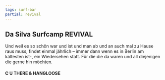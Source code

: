 ```yaml
---
tags: surf-bar
partial: revival
---
```


## Da Silva Surfcamp REVIVAL

Und weil es so schön war und ist und man ab und an auch mal zu Hause raus muss, findet einmal jährlich – immer dann wenn es in Berlin am kältesten ist-,  ein Wiedersehen statt. Für die die da waren und all diejenigen die gerne hin möchten.

#### C U THERE & HANGLOOSE
